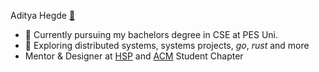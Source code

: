 
Aditya Hegde [🔗](https://hegde.live/)

- 🏫 Currently pursuing my bachelors degree in CSE at PES Uni.
- 🔮 Exploring distributed systems, systems projects, _go_, _rust_ and more
- Mentor & Designer at [HSP](https://github.com/homebrew-ec-foss) and [ACM](https://github.com/acmpesuecc) Student Chapter
